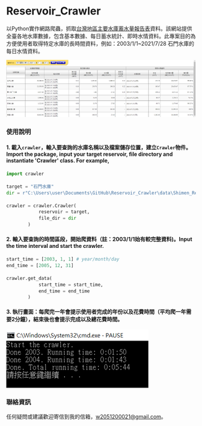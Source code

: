 # Reservoir_Crawler
以Python實作網路爬蟲，抓取[台灣地區主要水庫蓄水量報告表](https://fhy.wra.gov.tw/ReservoirPage_2011/StorageCapacity.aspx)資料。該網站提供全臺各地水庫數據，包含基本數據、每日蓄水統計、即時水情資料。此專案目的為方便使用者取得特定水庫的長時間資料，例如：2003/1/1~2021/7/28 石門水庫的每日水情資料。

![alt 文字](https://github.com/w2051200021/Reservoir_Crawler/blob/main/description/figure_1.PNG "網站示意圖")

### 使用說明
#### 1. 載入`crawler`，輸入要查詢的水庫名稱以及檔案儲存位置，建立`Crawler`物件。Import the package, input your target reservoir, file directory and instantiate 'Crawler' class. For example,
```Python
import crawler

target = "石門水庫" 
dir = r"C:\Users\user\Documents\GitHub\Reservoir_Crawler\data\Shimen_Reservoir"

crawler = crawler.Crawler(
            reservoir = target,
            file_dir = dir
        )
```

#### 2. 輸入要查詢的時間區段，開始爬資料（註：2003/1/1始有較完整資料)。Input the time interval and start the crawler.
```Python
start_time = [2003, 1, 1] # year/month/day
end_time = [2005, 12, 31]

crawler.get_data(
            start_time = start_time,
            end_time = end_time
        )
```
#### 3. 執行畫面：每爬完一年會提示使用者完成的年份以及花費時間（平均爬一年需要2分鐘），結束後也會提示完成以及總花費時間。
![alt 文字](https://github.com/w2051200021/Reservoir_Crawler/blob/main/description/figure_2.PNG "執行畫面")

### 聯絡資訊
任何疑問或建議歡迎寄信到我的信箱，w2051200021@gmail.com。
